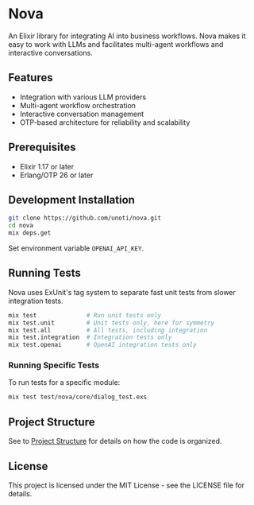 # Nova

An Elixir library for integrating AI into business workflows. Nova makes it easy to work with LLMs and facilitates multi-agent workflows and interactive conversations.

## Features

- Integration with various LLM providers
- Multi-agent workflow orchestration
- Interactive conversation management
- OTP-based architecture for reliability and scalability

## Prerequisites

- Elixir 1.17 or later
- Erlang/OTP 26 or later

## Development Installation

```bash
git clone https://github.com/unoti/nova.git
cd nova
mix deps.get
```

Set environment variable `OPENAI_API_KEY`.

## Running Tests

Nova uses ExUnit's tag system to separate fast unit tests from slower integration tests.

```bash
mix test              # Run unit tests only
mix test.unit         # Unit tests only, here for symmetry
mix test.all          # All tests, including integration
mix test.integration  # Integration tests only
mix test.openai       # OpenAI integration tests only
```

### Running Specific Tests

To run tests for a specific module:

```bash
mix test test/nova/core/dialog_test.exs
```

## Project Structure

See to [Project Structure](docs/project_structure.md) for details on how the code is organized.

## License

This project is licensed under the MIT License - see the LICENSE file for details.
